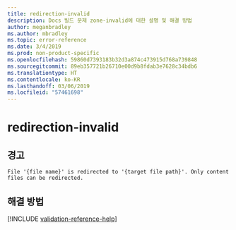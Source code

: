 ```yaml
---
title: redirection-invalid
description: Docs 빌드 문제 zone-invalid에 대한 설명 및 해결 방법
author: meganbradley
ms.author: mbradley
ms.topic: error-reference
ms.date: 3/4/2019
ms.prod: non-product-specific
ms.openlocfilehash: 59860d7393183b32d3a874c473915d768a739848
ms.sourcegitcommit: 89eb357721b26710e00d9b8fdab3e7628c34bdb6
ms.translationtype: HT
ms.contentlocale: ko-KR
ms.lasthandoff: 03/06/2019
ms.locfileid: "57461698"
---
```

# <a name="redirection-invalid"></a>redirection-invalid

## <a name="warning"></a>경고

`File '{file name}' is redirected to '{target file path}'. Only content files can be redirected.`

## <a name="resolution"></a>해결 방법

<!--make sure to add this file to your includes folder and verify the path-->
[!INCLUDE [validation-reference-help](includes/validation-reference-help.md)]
